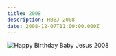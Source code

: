 ```yaml
---
title: 2008
description: HBBJ 2008
date: 2008-12-07T11:00:00.000Z
---
```


![Happy Birthday Baby Jesus 2008](2008.jpg)